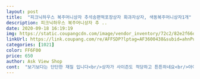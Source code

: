 ```yaml
---
layout: post 
title:  "피크닉하우스 복주머니상자 추석송편떡포장상자 화과자상자, 색동복주머니상자1개" 
description: 피크닉하우스 복주머니상자 추 ..
date: 2020-09-18 16:19:19 
img: https://static.coupangcdn.com/image/vendor_inventory/72c2/82e2f66d4949b7d297d7b49a914e1dfc5c5d6db343ac72b1cb02956ebaef.jpg 
linkUrl: https://link.coupang.com/re/AFFSDP?lptag=AF3600438&subid=ahnPublicAsk&pageKey=131454886&itemId=386909136&vendorItemId=3940179892&traceid=V0-113-15773942c633d075 
categories: [1021] 
color: FF6F00 
price: 650 
author: Ask View Shop 
cont:  "보기보다는 단단한 재질 입니다<br/>상자가 사이즌도 적당하고 튼튼하네요<br/>아이들이 좋아하네요<br/>" 
---
```

